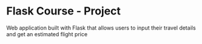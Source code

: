 # Flask Course - Project

Web application built with Flask that allows users to input their travel details and get an estimated flight price
